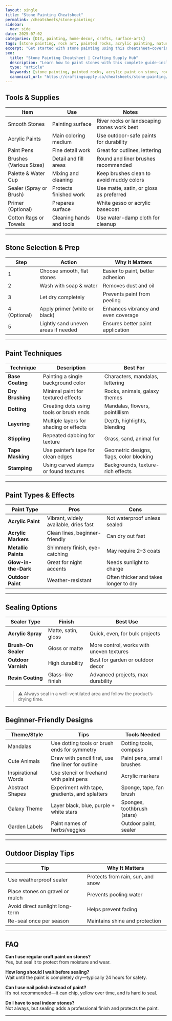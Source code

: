 ```yaml
---
layout: single
title: "Stone Painting Cheatsheet"
permalink: /cheatsheets/stone-painting/
sidebar:
  nav: side
date: 2025-07-02
categories: [DIY, painting, home-decor, crafts, surface-arts]
tags: [stone painting, rock art, painted rocks, acrylic painting, nature crafts, cheatsheet, mandala stones]
excerpt: "Get started with stone painting using this cheatsheet—covering stone prep, brush types, paint choices, sealing tips, and fun beginner project ideas."
seo:
  title: "Stone Painting Cheatsheet | Crafting Supply Hub"
  description: "Learn how to paint stones with this complete guide—includes prep tips, best paints and brushes, sealing methods, and beginner design ideas."
  type: "article"
  keywords: [stone painting, painted rocks, acrylic paint on stone, rock art guide, nature painting, mandala rock art]
  canonical_url: "https://craftingsupply.ca/cheatsheets/stone-painting/"
---
```


## Tools & Supplies

| Item                  | Use                                             | Notes                                   |
|-----------------------|--------------------------------------------------|------------------------------------------|
| Smooth Stones         | Painting surface                                | River rocks or landscaping stones work best |
| Acrylic Paints        | Main coloring medium                            | Use outdoor-safe paints for durability   |
| Paint Pens            | Fine detail work                                | Great for outlines, lettering            |
| Brushes (Various Sizes)| Detail and fill areas                          | Round and liner brushes recommended      |
| Palette & Water Cup   | Mixing and cleaning                             | Keep brushes clean to avoid muddy colors |
| Sealer (Spray or Brush)| Protects finished work                         | Use matte, satin, or gloss as preferred  |
| Primer (Optional)     | Prepares surface                                | White gesso or acrylic basecoat          |
| Cotton Rags or Towels | Cleaning hands and tools                        | Use water-damp cloth for cleanup         |

---

## Stone Selection & Prep

| Step         | Action                                  | Why It Matters                                  |
|--------------|------------------------------------------|--------------------------------------------------|
| 1            | Choose smooth, flat stones               | Easier to paint, better adhesion                 |
| 2            | Wash with soap & water                   | Removes dust and oil                            |
| 3            | Let dry completely                       | Prevents paint from peeling                      |
| 4 (Optional) | Apply primer (white or black)            | Enhances vibrancy and even coverage              |
| 5            | Lightly sand uneven areas if needed      | Ensures better paint application                 |

---

## Paint Techniques

| Technique       | Description                                        | Best For                                |
|------------------|----------------------------------------------------|------------------------------------------|
| **Base Coating** | Painting a single background color                | Characters, mandalas, lettering           |
| **Dry Brushing** | Minimal paint for textured effects                 | Rocks, animals, galaxy themes             |
| **Dotting**      | Creating dots using tools or brush ends            | Mandalas, flowers, pointillism            |
| **Layering**     | Multiple layers for shading or effects             | Depth, highlights, blending               |
| **Stippling**    | Repeated dabbing for texture                       | Grass, sand, animal fur                   |
| **Tape Masking** | Use painter’s tape for clean edges                 | Geometric designs, flags, color blocking  |
| **Stamping**     | Using carved stamps or found textures              | Backgrounds, texture-rich effects         |

---

## Paint Types & Effects

| Paint Type          | Pros                                | Cons                                      |
|----------------------|--------------------------------------|-------------------------------------------|
| **Acrylic Paint**     | Vibrant, widely available, dries fast | Not waterproof unless sealed              |
| **Acrylic Markers**   | Clean lines, beginner-friendly       | Can dry out fast                          |
| **Metallic Paints**   | Shimmery finish, eye-catching        | May require 2–3 coats                     |
| **Glow-in-the-Dark**  | Great for night accents              | Needs sunlight to charge                  |
| **Outdoor Paint**     | Weather-resistant                    | Often thicker and takes longer to dry     |

---

## Sealing Options

| Sealer Type        | Finish      | Best Use                                  |
|--------------------|-------------|--------------------------------------------|
| **Acrylic Spray**   | Matte, satin, gloss | Quick, even, for bulk projects              |
| **Brush-On Sealer** | Gloss or matte     | More control, works with uneven textures   |
| **Outdoor Varnish** | High durability     | Best for garden or outdoor decor           |
| **Resin Coating**   | Glass-like finish   | Advanced projects, max durability          |

> ⚠️ Always seal in a well-ventilated area and follow the product’s drying time.

---

## Beginner-Friendly Designs

| Theme/Style        | Tips                                                  | Tools Needed               |
|---------------------|-------------------------------------------------------|-----------------------------|
| Mandalas            | Use dotting tools or brush ends for symmetry         | Dotting tools, compass      |
| Cute Animals        | Draw with pencil first, use fine liner for outline    | Paint pens, small brushes   |
| Inspirational Words| Use stencil or freehand with paint pens               | Acrylic markers             |
| Abstract Shapes     | Experiment with tape, gradients, and splatters       | Sponge, tape, fan brush     |
| Galaxy Theme        | Layer black, blue, purple + white stars              | Sponges, toothbrush (stars) |
| Garden Labels       | Paint names of herbs/veggies                         | Outdoor paint, sealer       |

---

## Outdoor Display Tips

| Tip                                | Why It Matters                             |
|------------------------------------|---------------------------------------------|
| Use weatherproof sealer            | Protects from rain, sun, and snow           |
| Place stones on gravel or mulch    | Prevents pooling water                      |
| Avoid direct sunlight long-term    | Helps prevent fading                        |
| Re-seal once per season            | Maintains shine and protection              |

---

## FAQ

**Can I use regular craft paint on stones?**  
Yes, but seal it to protect from moisture and wear.

**How long should I wait before sealing?**  
Wait until the paint is completely dry—typically 24 hours for safety.

**Can I use nail polish instead of paint?**  
It’s not recommended—it can chip, yellow over time, and is hard to seal.

**Do I have to seal indoor stones?**  
Not always, but sealing adds a professional finish and protects the paint.

---
